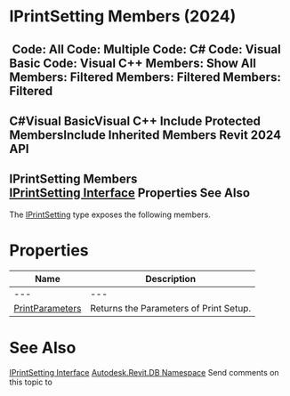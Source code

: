 # IPrintSetting Members (2024)

﻿
 Code: All Code: Multiple Code: C# Code: Visual Basic Code: Visual C++  Members: Show All Members: Filtered Members: Filtered Members: Filtered   
---  
C#Visual BasicVisual C++
Include Protected MembersInclude Inherited Members
Revit 2024 API  
---  
IPrintSetting Members  
[IPrintSetting Interface](fec3af2e-1c5d-8a84-6bf3-37f1d2633007.md "IPrintSetting Interface") Properties See Also  
---  
The [IPrintSetting](fec3af2e-1c5d-8a84-6bf3-37f1d2633007.md "IPrintSetting Interface") type exposes the following members.
# Properties
| Name | Description |
| --- | --- |
| --- | --- | --- |
| [PrintParameters](66605827-b48a-ccc7-b2ad-8397b8810ac6.md "PrintParameters Property") | Returns the Parameters of Print Setup. |

# See Also
[IPrintSetting Interface](fec3af2e-1c5d-8a84-6bf3-37f1d2633007.md "IPrintSetting Interface")
[Autodesk.Revit.DB Namespace](87546ba7-461b-c646-cbb1-2cb8f5bff8b2.md "Autodesk.Revit.DB Namespace")
Send comments on this topic to 